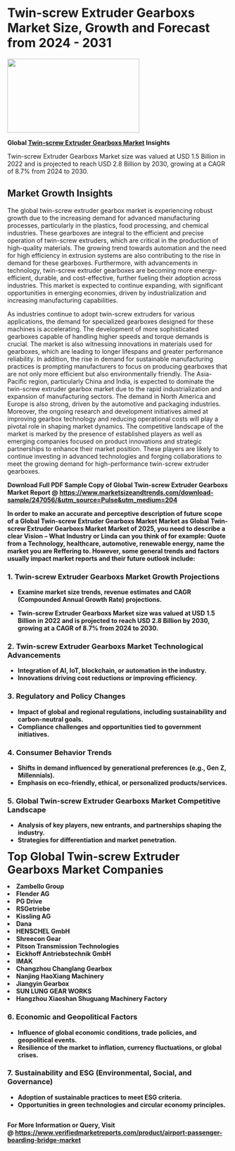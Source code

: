 <H1>Twin-screw Extruder Gearboxs Market Size, Growth and Forecast from 2024 - 2031</H1><img class="aligncenter size-medium wp-image-584254" src="https://thirdeyenews.in/wp-content/uploads/2024/09/Global-Market-Research-300x168.jpeg" alt="" width="300" height="168" /><p><strong>Global&nbsp;<a href="https://www.marketsizeandtrends.com/download-sample/247056/&amp;utm_source=Pulse&amp;utm_medium=204">Twin-screw Extruder Gearboxs Market</a> Insights</strong></p><p>Twin-screw Extruder Gearboxs Market size was valued at USD 1.5 Billion in 2022 and is projected to reach USD 2.8 Billion by 2030, growing at a CAGR of 8.7% from 2024 to 2030.</p><p><h2>Market Growth Insights</h2> <p>The global twin-screw extruder gearbox market is experiencing robust growth due to the increasing demand for advanced manufacturing processes, particularly in the plastics, food processing, and chemical industries. These gearboxes are integral to the efficient and precise operation of twin-screw extruders, which are critical in the production of high-quality materials. The growing trend towards automation and the need for high efficiency in extrusion systems are also contributing to the rise in demand for these gearboxes. Furthermore, with advancements in technology, twin-screw extruder gearboxes are becoming more energy-efficient, durable, and cost-effective, further fueling their adoption across industries. This market is expected to continue expanding, with significant opportunities in emerging economies, driven by industrialization and increasing manufacturing capabilities.</p> <p><strong></strong></p> <p>As industries continue to adopt twin-screw extruders for various applications, the demand for specialized gearboxes designed for these machines is accelerating. The development of more sophisticated gearboxes capable of handling higher speeds and torque demands is crucial. The market is also witnessing innovations in materials used for gearboxes, which are leading to longer lifespans and greater performance reliability. In addition, the rise in demand for sustainable manufacturing practices is prompting manufacturers to focus on producing gearboxes that are not only more efficient but also environmentally friendly. The Asia-Pacific region, particularly China and India, is expected to dominate the twin-screw extruder gearbox market due to the rapid industrialization and expansion of manufacturing sectors. The demand in North America and Europe is also strong, driven by the automotive and packaging industries. Moreover, the ongoing research and development initiatives aimed at improving gearbox technology and reducing operational costs will play a pivotal role in shaping market dynamics. The competitive landscape of the market is marked by the presence of established players as well as emerging companies focused on product innovations and strategic partnerships to enhance their market position. These players are likely to continue investing in advanced technologies and forging collaborations to meet the growing demand for high-performance twin-screw extruder gearboxes.</p> <p><strong></p><p><span class=""><strong>Download Full PDF Sample Copy of Global Twin-screw Extruder Gearboxs Market Report</strong> @ <a href="https://www.marketsizeandtrends.com/download-sample/247056/&amp;utm_source=Pulse&amp;utm_medium=204" target="_blank">https://www.marketsizeandtrends.com/download-sample/247056/&amp;utm_source=Pulse&amp;utm_medium=204</a></span></p><p>In order to make an accurate and perceptive description of future scope of a Global&nbsp;Twin-screw Extruder Gearboxs Market Market as Global&nbsp;Twin-screw Extruder Gearboxs Market Market of 2025, you need to describe a clear Vision &ndash; What Industry or Linda can you think of for example: Quote from a Technology, healthcare, automotive, renewable energy, name the market you are Reffering to. However, some general trends and factors usually impact market reports and their future outlook include:</p><h3>1.&nbsp;<strong>Twin-screw Extruder Gearboxs Market Growth Projections</strong></h3><ul><li>Examine market size trends, revenue estimates and CAGR (Compounded Annual Growth Rate) projections.</li><li><p>Twin-screw Extruder Gearboxs Market size was valued at USD 1.5 Billion in 2022 and is projected to reach USD 2.8 Billion by 2030, growing at a CAGR of 8.7% from 2024 to 2030.</p></li></ul><h3>2.&nbsp;<strong>Twin-screw Extruder Gearboxs Market Technological Advancements</strong></h3><ul><li>Integration of AI, IoT, blockchain, or automation in the industry.</li><li>Innovations driving cost reductions or improving efficiency.</li></ul><h3>3.&nbsp;<strong>Regulatory and Policy Changes</strong></h3><ul><li>Impact of global and regional regulations, including sustainability and carbon-neutral goals.</li><li>Compliance challenges and opportunities tied to government initiatives.</li></ul><h3>4.&nbsp;<strong>Consumer Behavior Trends</strong></h3><ul><li>Shifts in demand influenced by generational preferences (e.g., Gen Z, Millennials).</li><li>Emphasis on eco-friendly, ethical, or personalized products/services.</li></ul><h3>5.&nbsp;<strong>Global Twin-screw Extruder Gearboxs Market Competitive Landscape</strong></h3><ul><li>Analysis of key players, new entrants, and partnerships shaping the industry.</li><li>Strategies for differentiation and market penetration.</li></ul><p data-pm-slice="1 1 []"><span style="color: inherit; font-family: inherit; font-size: 25px;">Top Global Twin-screw Extruder Gearboxs Market Companies</span></p><div class="" data-test-id=""><p><li>Zambello Group</li><li> Flender AG</li><li> PG Drive</li><li> RSGetriebe</li><li> Kissling AG</li><li> Dana</li><li> HENSCHEL GmbH</li><li> Shreecon Gear</li><li> Pitson Transmission Technologies</li><li> Eickhoff Antriebstechnik GmbH</li><li> IMAK</li><li> Changzhou Changlang Gearbox</li><li> Nanjing HaoXiang Machinery</li><li> Jiangyin Gearbox</li><li> SUN LUNG GEAR WORKS</li><li> Hangzhou Xiaoshan Shuguang Machinery Factory</li></p></div><h3>6.&nbsp;<strong>Economic and Geopolitical Factors</strong></h3><ul><li>Influence of global economic conditions, trade policies, and geopolitical events.</li><li>Resilience of the market to inflation, currency fluctuations, or global crises.</li></ul><h3>7.&nbsp;<strong>Sustainability and ESG (Environmental, Social, and Governance)</strong></h3><ul><li>Adoption of sustainable practices to meet ESG criteria.</li><li>Opportunities in green technologies and circular economy principles.</li></ul><h2><strong style="font-size: 14px;">For More Information or Query, Visit @&nbsp;</strong><a style="background-color: #ffffff; font-size: 14px;" href="https://www.marketsizeandtrends.com/report/twin-screw-extruder-gearboxs-market/" target="_blank">https://www.verifiedmarketreports.com/product/airport-passenger-boarding-bridge-market</a></h2>

